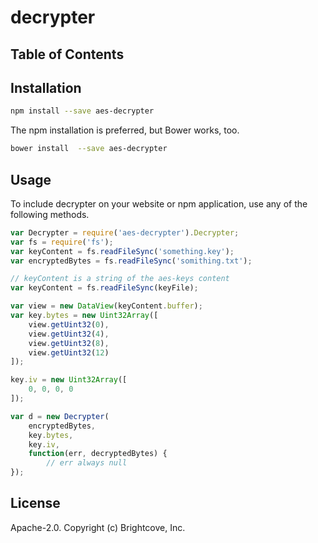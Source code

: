 # decrypter



## Table of Contents

<!-- START doctoc -->
<!-- END doctoc -->
## Installation

```sh
npm install --save aes-decrypter
```

The npm installation is preferred, but Bower works, too.

```sh
bower install  --save aes-decrypter
```

## Usage

To include decrypter on your website or npm application, use any of the following methods.
```js
var Decrypter = require('aes-decrypter').Decrypter;
var fs = require('fs');
var keyContent = fs.readFileSync('something.key');
var encryptedBytes = fs.readFileSync('somithing.txt');

// keyContent is a string of the aes-keys content
var keyContent = fs.readFileSync(keyFile);

var view = new DataView(keyContent.buffer);
var key.bytes = new Uint32Array([
	view.getUint32(0),
	view.getUint32(4),
	view.getUint32(8),
	view.getUint32(12)
]);

key.iv = new Uint32Array([
	0, 0, 0, 0
]);

var d = new Decrypter(
	encryptedBytes,
	key.bytes,
	key.iv,
	function(err, decryptedBytes) {
		// err always null
});

```

## License

Apache-2.0. Copyright (c) Brightcove, Inc.

